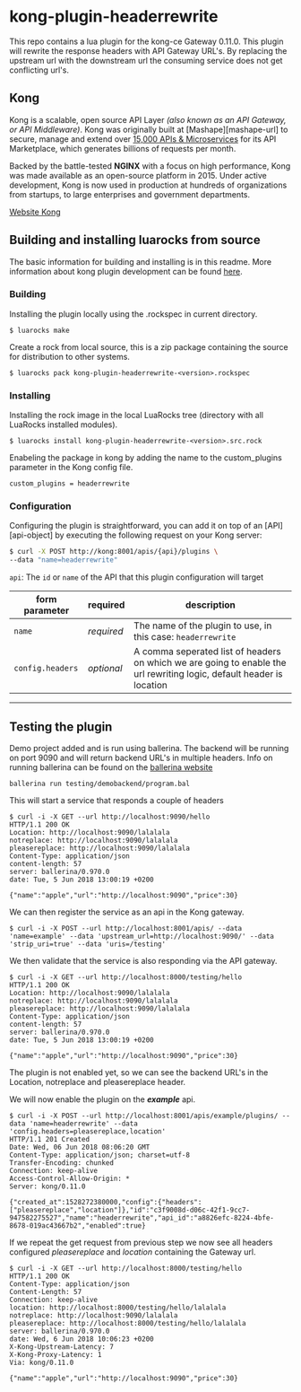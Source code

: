 # kong-plugin-headerrewrite
This repo contains a lua plugin for the kong-ce Gateway 0.11.0. 
This plugin will rewrite the response headers with API Gateway URL's.
By replacing the upstream url with the downstream url the consuming service does not get conflicting url's.

## Kong
Kong is a scalable, open source API Layer *(also known as an API Gateway, or
API Middleware)*. Kong was originally built at [Mashape][mashape-url] to
secure, manage and extend over [15,000 APIs &
Microservices](http://stackshare.io/mashape/how-mashape-manages-over-15000-apis-and-microservices)
for its API Marketplace, which generates billions of requests per month.

Backed by the battle-tested **NGINX** with a focus on high performance, Kong
was made available as an open-source platform in 2015. Under active
development, Kong is now used in production at hundreds of organizations from
startups, to large enterprises and government departments.

[Website Kong](https://getkong.org/)

## Building and installing luarocks from source

The basic information for building and installing is in this readme. More information about kong plugin development can be found [here](https://getkong.org/docs/0.11.x/plugin-development/).

### Building
Installing the plugin locally using the .rockspec in current directory.
```
$ luarocks make
```

Create a rock from local source, this is a zip package containing the source for distribution to other systems.
```
$ luarocks pack kong-plugin-headerrewrite-<version>.rockspec
```

### Installing

Installing the rock image in the local LuaRocks tree (directory with all LuaRocks installed modules).
```
$ luarocks install kong-plugin-headerrewrite-<version>.src.rock
```
Enabeling the package in kong by adding the name to the custom_plugins parameter in the Kong config file.
```
custom_plugins = headerrewrite
```

### Configuration

Configuring the plugin is straightforward, you can add it on top of an [API][api-object] by executing the following request on your Kong server:

```bash
$ curl -X POST http://kong:8001/apis/{api}/plugins \
--data "name=headerrewrite"
```

`api`: The `id` or `name` of the API that this plugin configuration will target

form parameter            | required     | description
---                       | ---          | ---
`name`                    | *required*   | The name of the plugin to use, in this case: `headerrewrite`
`config.headers`          | *optional*   | A comma seperated list of headers on which we are going to enable the url rewriting logic, default header is location
----
## Testing the plugin

Demo project added and is run using ballerina.
The backend will be running on port 9090 and will return backend URL's in multiple headers.
Info on running ballerina can be found on the [ballerina website](https://ballerina.io/)

```
ballerina run testing/demobackend/program.bal
```
This will start a service that responds a couple of headers

```
$ curl -i -X GET --url http://localhost:9090/hello
HTTP/1.1 200 OK
Location: http://localhost:9090/lalalala
notreplace: http://localhost:9090/lalalala
pleasereplace: http://localhost:9090/lalalala
Content-Type: application/json
content-length: 57
server: ballerina/0.970.0
date: Tue, 5 Jun 2018 13:00:19 +0200

{"name":"apple","url":"http://localhost:9090","price":30}
```
We can then register the service as an api in the Kong gateway.

```
$ curl -i -X POST --url http://localhost:8001/apis/ --data 'name=example' --data 'upstream_url=http://localhost:9090/' --data 'strip_uri=true' --data 'uris=/testing'
```
We then validate that the service is also responding via the API gateway.

```
$ curl -i -X GET --url http://localhost:8000/testing/hello
HTTP/1.1 200 OK
Location: http://localhost:9090/lalalala
notreplace: http://localhost:9090/lalalala
pleasereplace: http://localhost:9090/lalalala
Content-Type: application/json
content-length: 57
server: ballerina/0.970.0
date: Tue, 5 Jun 2018 13:00:19 +0200

{"name":"apple","url":"http://localhost:9090","price":30}
```

The plugin is not enabled yet, so we can see the backend URL's in the Location, notreplace and pleasereplace header.

We will now enable the plugin on the ***example*** api.
```
$ curl -i -X POST --url http://localhost:8001/apis/example/plugins/ --data 'name=headerrewrite' --data 'config.headers=pleasereplace,location'
HTTP/1.1 201 Created
Date: Wed, 06 Jun 2018 08:06:20 GMT
Content-Type: application/json; charset=utf-8
Transfer-Encoding: chunked
Connection: keep-alive
Access-Control-Allow-Origin: *
Server: kong/0.11.0

{"created_at":1528272380000,"config":{"headers":["pleasereplace","location"]},"id":"c3f9008d-d06c-42f1-9cc7-947582275527","name":"headerrewrite","api_id":"a8826efc-8224-4bfe-8678-019ac43667b2","enabled":true}
```
If we repeat the get request from previous step we now see all headers configured *pleasereplace* and *location* containing the Gateway url.

```
$ curl -i -X GET --url http://localhost:8000/testing/hello
HTTP/1.1 200 OK
Content-Type: application/json
Content-Length: 57
Connection: keep-alive
location: http://localhost:8000/testing/hello/lalalala
notreplace: http://localhost:9090/lalalala
pleasereplace: http://localhost:8000/testing/hello/lalalala
server: ballerina/0.970.0
date: Wed, 6 Jun 2018 10:06:23 +0200
X-Kong-Upstream-Latency: 7
X-Kong-Proxy-Latency: 1
Via: kong/0.11.0

{"name":"apple","url":"http://localhost:9090","price":30}
```